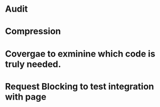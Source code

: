 

# Audit
# Compression
# Covergae to exminine which code is truly needed.
# Request Blocking to test integration with page
